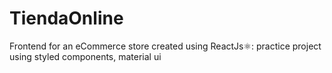 # TiendaOnline
Frontend for an eCommerce store created using ReactJs⚛️: practice project using styled components, material ui
